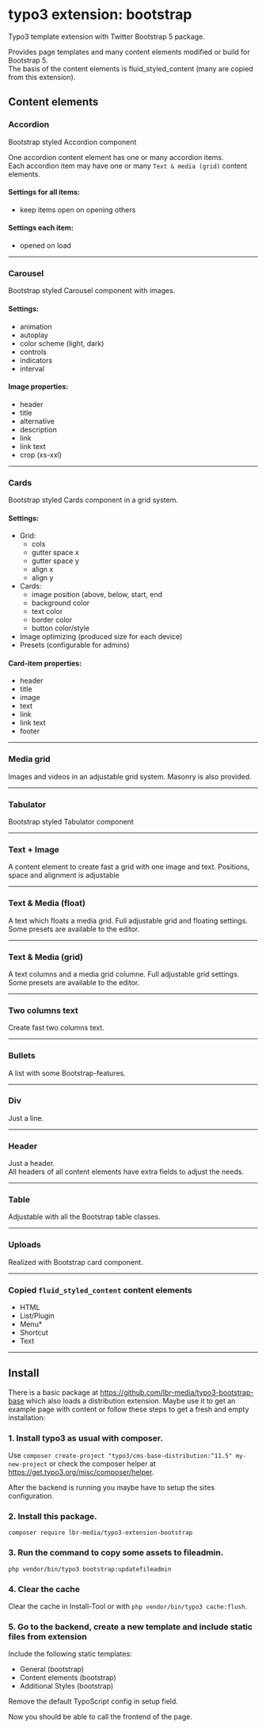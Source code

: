 # typo3 extension: bootstrap

Typo3 template extension with Twitter Bootstrap 5 package.

Provides page templates and many content elements modified or build for Bootstrap 5.  
The basis of the content elements is fluid_styled_content (many are copied from this extension).

## Content elements

### Accordion
Bootstrap styled Accordion component

One accordion content element has one or many accordion items.  
Each accordion item may have one or many `Text & media (grid)` content elements.  

#### Settings for all items:
* keep items open on opening others

#### Settings each item:
* opened on load

---

### Carousel
Bootstrap styled Carousel component with images.

#### Settings:
* animation
* autoplay
* color scheme (light, dark)
* controls
* indicators
* interval

#### Image properties:
* header
* title
* alternative
* description
* link
* link text
* crop (xs-xxl)

---

### Cards
Bootstrap styled Cards component in a grid system.

#### Settings:
* Grid:
    * cols
    * gutter space x
    * gutter space y
    * align x
    * align y
* Cards:
    * image position (above, below, start, end
    * background color
    * text color
    * border color
    * button color/style
* Image optimizing (produced size for each device)
* Presets (configurable for admins)

#### Card-item properties:
* header
* title
* image
* text
* link
* link text
* footer

---

### Media grid
Images and videos in an adjustable grid system. Masonry is also provided.

---

### Tabulator
Bootstrap styled Tabulator component

---

### Text + Image
A content element to create fast a grid with one image and text. Positions, space and alignment is adjustable

---

### Text & Media (float)
A text which floats a media grid. Full adjustable grid and floating settings. Some presets are available to the editor.

---

### Text & Media (grid)
A text columns and a media grid columne. Full adjustable grid settings. Some presets are available to the editor.

---

### Two columns text
Create fast two columns text.

---

### Bullets
A list with some Bootstrap-features.

---

### Div
Just a line.

---

### Header
Just a header.  
All headers of all content elements have extra fields to adjust the needs.

---

### Table
Adjustable with all the Bootstrap table classes.

---

### Uploads
Realized with Bootstrap card component.

---

### Copied `fluid_styled_content` content elements
* HTML
* List/Plugin
* Menu*
* Shortcut
* Text

---

## Install

There is a basic package at https://github.com/lbr-media/typo3-bootstrap-base which also loads a distribution extension. Maybe use it to get an example page with content or follow these steps to get a fresh and empty installation:

### 1. Install typo3 as usual with composer.

Use `composer create-project "typo3/cms-base-distribution:^11.5" my-new-project` or check the composer helper at https://get.typo3.org/misc/composer/helper.

After the backend is running you maybe have to setup the sites configuration.

### 2. Install this package.

`composer require lbr-media/typo3-extension-bootstrap`

### 3. Run the command to copy some assets to fileadmin.

`php vendor/bin/typo3 bootstrap:updatefileadmin`

### 4. Clear the cache 

Clear the cache in Install-Tool or with `php vendor/bin/typo3 cache:flush`.

### 5. Go to the backend, create a new template and include static files from extension

Include the following static templates:
* General (bootstrap)
* Content elements (bootstrap)
* Additional Styles (bootstrap)

Remove the default TypoScript config in setup field.

Now you should be able to call the frontend of the page.